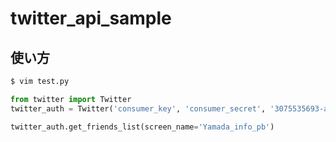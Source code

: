 # twitter_api_sample

## 使い方

```sh
$ vim test.py
```

```python
from twitter import Twitter
twitter_auth = Twitter('consumer_key', 'consumer_secret', '3075535693-access_token', 'access_token_secret')

twitter_auth.get_friends_list(screen_name='Yamada_info_pb')
```
